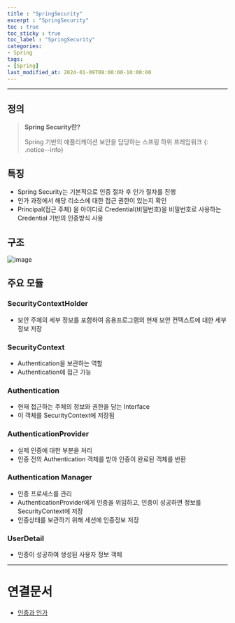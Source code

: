 ```yaml
---
title : "SpringSecurity"
excerpt : "SpringSecurity"
toc : true
toc_sticky : true
toc_label : "SpringSecurity"
categories:
- Spring
tags:
- [Spring]
last_modified_at: 2024-01-09T08:00:00-10:00:00
---
```

  
---
  
##  정의
> **Spring Security란?**  
>
> Spring 기반의 애플리케이션 보안을 담당하는 스프링 하위 프레임워크 
{: .notice--info}  
  
## 특징
- Spring Security는 기본적으로 인증 절차 후 인가 절차를 진행
- 인가 과정에서 해당 리소스에 대한 접근 권한이 있는지 확인
- Principal(접근 주체) 을 아이디로 Credential(비밀번호)을 비밀번호로 사용하는 Credential 기반의 인증방식 사용
  
## 구조
  
![image](../../assets/images/SpringSecurityHolder.png)
  
## 주요 모듈
  
### SecurityContextHolder
- 보안 주체의 세부 정보를 포함하여 응용프로그램의 현재 보안 컨텍스트에 대한 세부 정보 저장
  
### SecurityContext
- Authentication을 보관하는 역할
- Authentication에 접근 가능
  
### Authentication
- 현재 접근하는 주체의 정보와 권한을 담는 Interface
- 이 객체를 SecurityContext에 저장됨
  
### AuthenticationProvider
- 실제 인증에 대한 부분을 처리
- 인증 전의 Authentication 객체를 받아 인증이 완료된 객체를 반환
  
### Authentication Manager
- 인증 프로세스를 관리
- AuthenticationProvider에게 인증을 위임하고, 인증이 성공하면 정보를 SecurityContext에 저장
- 인증상태를 보관하기 위해 세션에 인증정보 저장
  
### UserDetail
- 인증이 성공하여 생성된 사용자 정보 객체

---
  
# 연결문서
- [인증과 인가](../../servercommon/servercommon-인증과-인가)
